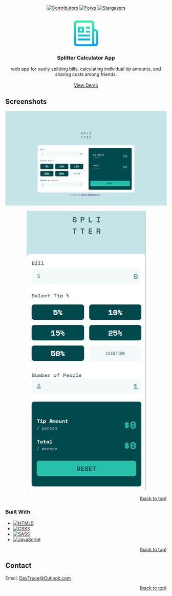 <a id="readme-top"></a>

<div align="center">

[![Contributors][contributors-icon]][contributors-link]
[![Forks][forks-icon]][forks-link]
[![Stargazers][stars-icon]][stars-link]

</div>

<!-- PROJECT LOGO -->
<br />
<div align="center">
  <a href="https://github.com/DevTruce/splitter-app">
    <img src="src/imgs/logo.png" alt="Logo" width="80" height="80">
  </a>

<h3 align="center">Splitter Calculator App</h3>

  <p align="center">
    web app for easily splitting bills, calculating individual tip amounts, and sharing costs among friends.
    <br />
    <br />
    <a href="https://devtruce.github.io/splitter-app/" target="_blank">View Demo</a>
  </p>
</div>

<!-- ABOUT THE PROJECT -->

## Screenshots

[![Splitter Desktop App][product-screenshot1]](product-link)

<p align="center">
  <img src="src/imgs/mobile.png" />
</p>

<p align="right">(<a href="#readme-top">back to top</a>)</p>

### Built With

- [![HTML5][html5-icon]][html5-link]
- [![CSS3][css3-icon]][css3-link]
- [![SASS][sass-icon]][sass-link]
- [![JavaScript][JavaScript-icon]][JavaScript-link]

<p align="right">(<a href="#readme-top">back to top</a>)</p>

<!-- CONTACT -->

## Contact

Email: [DevTruce@Outlook.com]()

<p align="right">(<a href="#readme-top">back to top</a>)</p>

<!-- #### MARKDOWN LINKS & IMAGES #### -->

<!-- ## GitHub ##-->
<!-- links -->

[contributors-link]: https://github.com/DevTruce/splitter-app/graphs/contributors
[forks-link]: https://github.com/DevTruce/splitter-app/network/members
[stars-link]: https://github.com/DevTruce/splitter-app/stargazers

<!-- icons -->

[contributors-icon]: https://img.shields.io/github/contributors/DevTruce/splitter-app.svg?style=for-the-badge
[forks-icon]: https://img.shields.io/github/forks/DevTruce/splitter-app.svg?style=for-the-badge
[stars-icon]: https://img.shields.io/github/stars/DevTruce/splitter-app.svg?style=for-the-badge

<!-- ## Project ## -->

[product-screenshot1]: src/imgs/desktop.png
[product-screenshot2]: src/imgs/mobile.png
[product-link]: https://devtruce.github.io/splitter-app/

<!-- ## Tech & Tools ## -->
<!-- links -->

[html5-link]: https://html-icon/
[css3-link]: https://css3-icon/
[sass-link]: https://sass-lang.com/
[javascript-link]: https://www.javascript-icon/

<!-- icons -->

[html5-icon]: https://img.shields.io/badge/HTML5-orange?style=for-the-badge&logo=html5&logoColor=white
[css3-icon]: https://img.shields.io/badge/CSS3-blue?style=for-the-badge&logo=CSS3&logoColor=white
[sass-icon]: https://img.shields.io/badge/SASS-AA77FF?style=for-the-badge&logo=SASS&logoColor=white
[javascript-icon]: https://img.shields.io/badge/Javascript-FCE22A?style=for-the-badge&logo=javascript&logoColor=black
